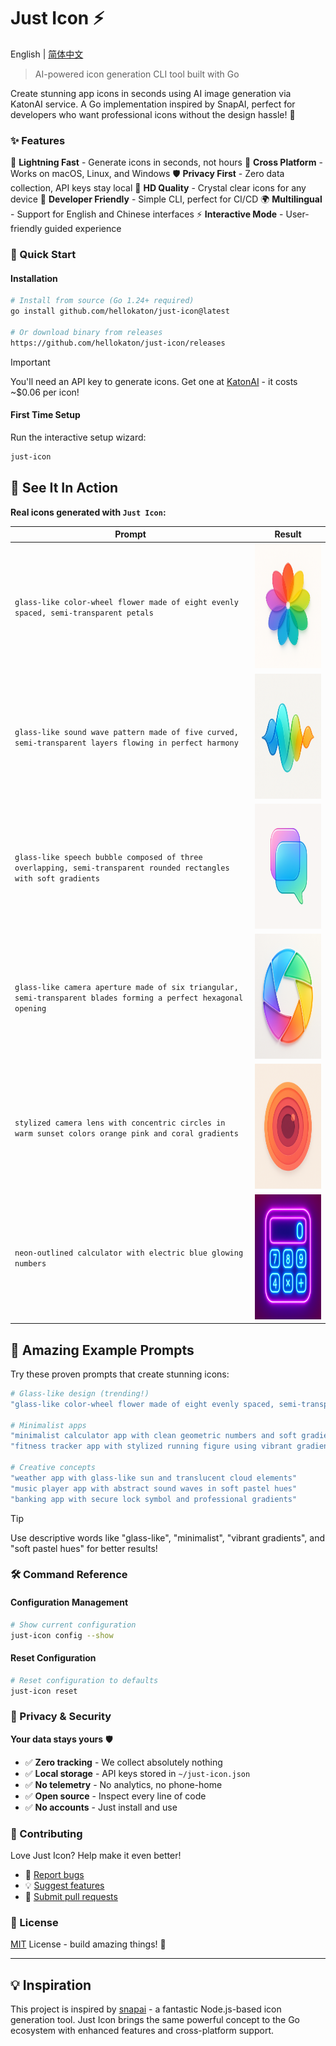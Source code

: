 # Just Icon ⚡

English | [简体中文](README_zh.md)

> AI-powered icon generation CLI tool built with Go

Create stunning app icons in seconds using AI image generation via KatonAI service. A Go implementation inspired by SnapAI, perfect for developers who want professional icons without the design hassle! 🎨

### ✨ Features

🚀 **Lightning Fast** - Generate icons in seconds, not hours
🎯 **Cross Platform** - Works on macOS, Linux, and Windows
🛡️ **Privacy First** - Zero data collection, API keys stay local
💎 **HD Quality** - Crystal clear icons for any device
🔧 **Developer Friendly** - Simple CLI, perfect for CI/CD
🌍 **Multilingual** - Support for English and Chinese interfaces
⚡ **Interactive Mode** - User-friendly guided experience

### 🚀 Quick Start

#### Installation

```bash
# Install from source (Go 1.24+ required)
go install github.com/hellokaton/just-icon@latest

# Or download binary from releases
https://github.com/hellokaton/just-icon/releases
```

> [!IMPORTANT]
> You'll need an API key to generate icons. Get one at [KatonAI](https://api.katonai.dev) - it costs ~$0.06 per icon!

#### First Time Setup

Run the interactive setup wizard:

```bash
just-icon
```

## 🎨 See It In Action

**Real icons generated with `Just Icon`:**

| Prompt                                                                                                            | Result                                                                                              |
| ----------------------------------------------------------------------------------------------------------------- | --------------------------------------------------------------------------------------------------- |
| `glass-like color-wheel flower made of eight evenly spaced, semi-transparent petals`                              | <img src="test-icons/icon-1750560657796.png" alt="Flower Icon" width="200" height="200">            |
| `glass-like sound wave pattern made of five curved, semi-transparent layers flowing in perfect harmony`           | <img src="test-icons/icon-sound-wave.png" alt="Sound Wave Icon" width="200" height="200">           |
| `glass-like speech bubble composed of three overlapping, semi-transparent rounded rectangles with soft gradients` | <img src="test-icons/icon-messaging.png" alt="Messaging Icon" width="200" height="200">             |
| `glass-like camera aperture made of six triangular, semi-transparent blades forming a perfect hexagonal opening`  | <img src="test-icons/icon-camera-glass.png" alt="Camera Glass Icon" width="200" height="200">       |
| `stylized camera lens with concentric circles in warm sunset colors orange pink and coral gradients`              | <img src="test-icons/icon-lens-retro.png" alt="Camera Retro Icon" width="200" height="200">         |
| `neon-outlined calculator with electric blue glowing numbers`                                                     | <img src="test-icons/icon-calculator-neon.png" alt="Neon Calculator Icon" width="200" height="200"> |

## 🎨 Amazing Example Prompts

Try these proven prompts that create stunning icons:

```bash
# Glass-like design (trending!)
"glass-like color-wheel flower made of eight evenly spaced, semi-transparent petals forming a perfect circle"

# Minimalist apps
"minimalist calculator app with clean geometric numbers and soft gradients"
"fitness tracker app with stylized running figure using vibrant gradient colors"

# Creative concepts
"weather app with glass-like sun and translucent cloud elements"
"music player app with abstract sound waves in soft pastel hues"
"banking app with secure lock symbol and professional gradients"
```

> [!TIP]
> Use descriptive words like "glass-like", "minimalist", "vibrant gradients", and "soft pastel hues" for better results!

### 🛠️ Command Reference

#### Configuration Management

```bash
# Show current configuration
just-icon config --show
```

#### Reset Configuration

```bash
# Reset configuration to defaults
just-icon reset
```

### 🔐 Privacy & Security

**Your data stays yours** 🛡️

- ✅ **Zero tracking** - We collect absolutely nothing
- ✅ **Local storage** - API keys stored in `~/just-icon.json`
- ✅ **No telemetry** - No analytics, no phone-home
- ✅ **Open source** - Inspect every line of code
- ✅ **No accounts** - Just install and use

### 🤝 Contributing

Love Just Icon? Help make it even better!

- 🐛 [Report bugs](https://github.com/hellokaton/just-icon/issues)
- 💡 [Suggest features](https://github.com/hellokaton/just-icon/issues)
- 🔧 [Submit pull requests](https://github.com/hellokaton/just-icon/pulls)

### 📄 License

[MIT](LINESE) License - build amazing things! 🎉

---

## 💡 Inspiration

This project is inspired by [snapai](https://github.com/betomoedano/snapai) - a fantastic Node.js-based icon generation tool. Just Icon brings the same powerful concept to the Go ecosystem with enhanced features and cross-platform support.
